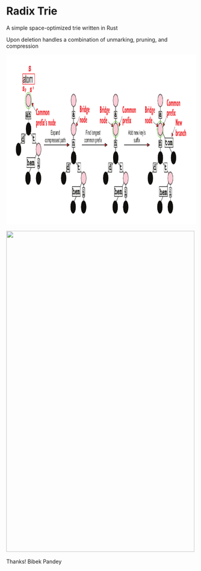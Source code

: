 Radix Trie
==========

A simple space-optimized trie written in Rust

Upon deletion handles a combination of unmarking, pruning, and compression

<p float="left">
  <img src='images/insert.png' width='845' height='450'/> 
</p>


<p float="left">
  <img src='images/rtrie.jpeg' width='500' height='850'/> 
</p>


Thanks!
Bibek Pandey
